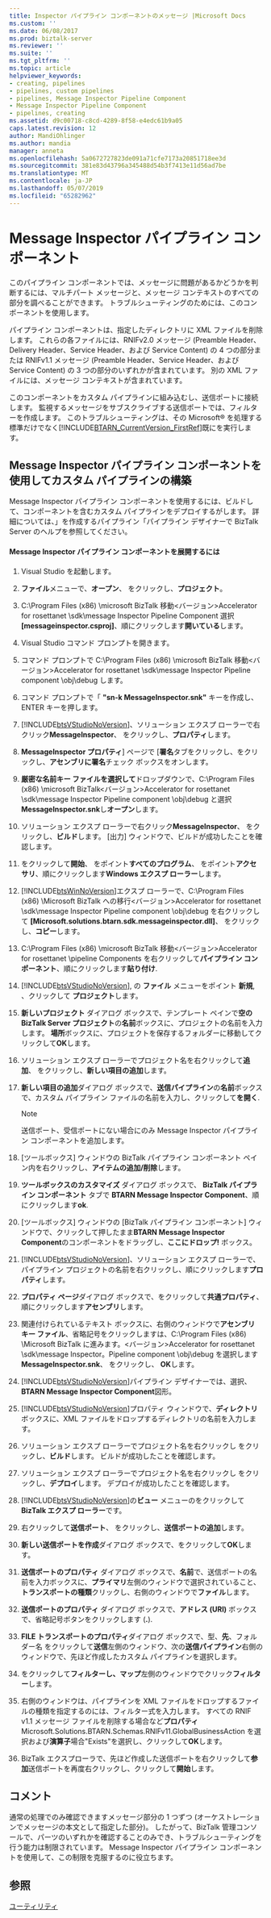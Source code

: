 ```yaml
---
title: Inspector パイプライン コンポーネントのメッセージ |Microsoft Docs
ms.custom: ''
ms.date: 06/08/2017
ms.prod: biztalk-server
ms.reviewer: ''
ms.suite: ''
ms.tgt_pltfrm: ''
ms.topic: article
helpviewer_keywords:
- creating, pipelines
- pipelines, custom pipelines
- pipelines, Message Inspector Pipeline Component
- Message Inspector Pipeline Component
- pipelines, creating
ms.assetid: d9c00718-c8cd-4289-8f58-e4edc61b9a05
caps.latest.revision: 12
author: MandiOhlinger
ms.author: mandia
manager: anneta
ms.openlocfilehash: 5a0672727823de091a71cfe7173a20851718ee3d
ms.sourcegitcommit: 381e83d43796a345488d54b3f7413e11d56ad7be
ms.translationtype: MT
ms.contentlocale: ja-JP
ms.lasthandoff: 05/07/2019
ms.locfileid: "65282962"
---
```

# <a name="message-inspector-pipeline-component"></a>Message Inspector パイプライン コンポーネント
このパイプライン コンポーネントでは、メッセージに問題があるかどうかを判断するには、マルチパート メッセージと、メッセージ コンテキストのすべての部分を調べることができます。 トラブルシューティングのためには、このコンポーネントを使用します。  
  
 パイプライン コンポーネントは、指定したディレクトリに XML ファイルを削除します。 これらの各ファイルには、RNIFv2.0 メッセージ (Preamble Header、Delivery Header、Service Header、および Service Content) の 4 つの部分または RNIFv1.1 メッセージ (Preamble Header、Service Header、および Service Content) の 3 つの部分のいずれかが含まれています。 別の XML ファイルには、メッセージ コンテキストが含まれています。  
  
 このコンポーネントをカスタム パイプラインに組み込むし、送信ポートに接続します。 監視するメッセージをサブスクライブする送信ポートでは、フィルターを作成します。 このトラブルシューティングは、その Microsoft® を処理する標準だけでなく[!INCLUDE[BTARN_CurrentVersion_FirstRef](../../includes/btarn-currentversion-firstref-md.md)]既にを実行します。  
  
## <a name="building-a-custom-pipeline-using-the-message-inspector-pipeline-component"></a>Message Inspector パイプライン コンポーネントを使用してカスタム パイプラインの構築  
 Message Inspector パイプライン コンポーネントを使用するには、ビルドして、コンポーネントを含むカスタム パイプラインをデプロイするがします。 詳細については、」を作成するパイプライン「パイプライン デザイナーで BizTalk Server のヘルプを参照してください。  
  
#### <a name="to-deploy-the-message-inspector-pipeline-component"></a>Message Inspector パイプライン コンポーネントを展開するには  
  
1. Visual Studio を起動します。  
  
2. **ファイル**メニューで、**オープン**、 をクリックし、**プロジェクト**。  
  
3. C:\Program Files (x86) \microsoft BizTalk 移動\<バージョン\>Accelerator for rosettanet \sdk\message Inspector Pipeline Component 選択 **[messageinspector.csproj]**、順にクリックします**開いている**します。  
  
4. Visual Studio コマンド プロンプトを開きます。  
  
5. コマンド プロンプトで C:\Program Files (x86) \microsoft BizTalk 移動\<バージョン\>Accelerator for rosettanet \sdk\message Inspector Pipeline component \obj\debug します。  
  
6. コマンド プロンプトで「 **"sn-k MessageInspector.snk"** キーを作成し、ENTER キーを押します。  
  
7. [!INCLUDE[btsVStudioNoVersion](../../includes/btsvstudionoversion-md.md)]、ソリューション エクスプ ローラーで右クリック**MessageInspector**、 をクリックし、**プロパティ**します。  
  
8. **MessageInspector プロパティ**] ページで [**署名**タブをクリックし、をクリックし、**アセンブリに署名**チェック ボックスをオンします。  
  
9. **厳密な名前キー ファイルを選択して**ドロップダウンで、C:\Program Files (x86) \microsoft BizTalk\<バージョン\>Accelerator for rosettanet \sdk\message Inspector Pipeline component \obj\debug と選択**MessageInspector.snk**し**オープン**します。  
  
10. ソリューション エクスプ ローラーで右クリック**MessageInspector**、 をクリックし、**ビルド**します。 [出力] ウィンドウで、ビルドが成功したことを確認します。  
  
11. をクリックして**開始**、 をポイント**すべてのプログラム**、 をポイント**アクセサリ**、順にクリックします**Windows エクスプ ローラー**します。  
  
12. [!INCLUDE[btsWinNoVersion](../../includes/btswinnoversion-md.md)]エクスプ ローラーで、C:\Program Files (x86) \Microsoft BizTalk への移行\<バージョン\>Accelerator for rosettanet \sdk\message Inspector Pipeline component \obj\debug を右クリックして **[Microsoft.solutions.btarn.sdk.messageinspector.dll]**、 をクリックし、**コピー**します。  
  
13. C:\Program Files (x86) \microsoft BizTalk 移動\<バージョン\>Accelerator for rosettanet \pipeline Components を右クリックして**パイプライン コンポーネント**、順にクリックします**貼り付け**.  
  
14. [!INCLUDE[btsVStudioNoVersion](../../includes/btsvstudionoversion-md.md)], の **ファイル** メニューをポイント **新規**, 、クリックして **プロジェクト**します。  
  
15. **新しいプロジェクト** ダイアログ ボックスで、テンプレート ペインで**空の BizTalk Server プロジェクト**の**名前**ボックスに、プロジェクトの名前を入力します。 **場所**ボックスに、プロジェクトを保存するフォルダーに移動してクリックして**OK**します。  
  
16. ソリューション エクスプ ローラーでプロジェクト名を右クリックして**追加**、 をクリックし、**新しい項目の追加**します。  
  
17. **新しい項目の追加**ダイアログ ボックスで、**送信パイプライン**の**名前**ボックスで、カスタム パイプライン ファイルの名前を入力し、クリックして**を開く**.  
  
    > [!NOTE]
    >  送信ポート、受信ポートにない場合にのみ Message Inspector パイプライン コンポーネントを追加します。  
  
18. [ツールボックス] ウィンドウの BizTalk パイプライン コンポーネント ペイン内を右クリックし、**アイテムの追加/削除**します。  
  
19. **ツールボックスのカスタマイズ** ダイアログ ボックスで、 **BizTalk パイプライン コンポーネント** タブで  **BTARN Message Inspector Component**、順にクリックします**ok**.  
  
20. [ツールボックス] ウィンドウの [BizTalk パイプライン コンポーネント] ウィンドウで、クリックして押したまま**BTARN Message Inspector Component**のコンポーネントをドラッグし、**ここにドロップ!** ボックス。  
  
21. [!INCLUDE[btsVStudioNoVersion](../../includes/btsvstudionoversion-md.md)]、ソリューション エクスプ ローラーで、パイプライン プロジェクトの名前を右クリックし、順にクリックします**プロパティ**します。  
  
22. **プロパティ ページ**ダイアログ ボックスで、をクリックして**共通プロパティ**、順にクリックします**アセンブリ**します。  
  
23. 関連付けられているテキスト ボックスに、右側のウィンドウで**アセンブリ キー ファイル**、省略記号をクリックしますは、C:\Program Files (x86) \Microsoft BizTalk に進みます。\<バージョン\>Accelerator for rosettanet \sdk\message Inspector。Pipeline component \obj\debug を選択します**MessageInspector.snk**、 をクリックし、 **OK**します。  
  
24. [!INCLUDE[btsVStudioNoVersion](../../includes/btsvstudionoversion-md.md)]パイプライン デザイナーでは、選択、 **BTARN Message Inspector Component**図形。  
  
25. [!INCLUDE[btsVStudioNoVersion](../../includes/btsvstudionoversion-md.md)]プロパティ ウィンドウで、**ディレクトリ**ボックスに、XML ファイルをドロップするディレクトリの名前を入力します。  
  
26. ソリューション エクスプ ローラーでプロジェクト名を右クリックし をクリックし、**ビルド**します。 ビルドが成功したことを確認します。  
  
27. ソリューション エクスプ ローラーでプロジェクト名を右クリックし をクリックし、**デプロイ**します。 デプロイが成功したことを確認します。  
  
28. [!INCLUDE[btsVStudioNoVersion](../../includes/btsvstudionoversion-md.md)]の**ビュー** メニューのをクリックして**BizTalk エクスプ ローラー**です。  
  
29. 右クリックして**送信ポート**、 をクリックし、**送信ポートの追加**します。  
  
30. **新しい送信ポートを作成**ダイアログ ボックスで、をクリックして**OK**します。  
  
31. **送信ポートのプロパティ** ダイアログ ボックスで、**名前**で、送信ポートの名前を入力ボックスに、**プライマリ**左側のウィンドウで選択されていること、**トランスポートの種類**クリックし、右側のウィンドウで**ファイル**します。  
  
32. **送信ポートのプロパティ** ダイアログ ボックスで、**アドレス (URI)** ボックスで、省略記号ボタンをクリックします (**.**).  
  
33. **FILE トランスポートのプロパティ**ダイアログ ボックスで、型、**先**、フォルダー名 をクリックして**送信**左側のウィンドウ、次の**送信パイプライン**右側のウィンドウで、先ほど作成したカスタム パイプラインを選択します。  
  
34. をクリックして**フィルターし、マップ**左側のウィンドウでクリック**フィルター**します。  
  
35. 右側のウィンドウは、パイプラインを XML ファイルをドロップするファイルの種類を指定するのには、フィルター式を入力します。 すべての RNIF v1.1 メッセージ ファイルを削除する場合など**プロパティ**Microsoft.Solutions.BTARN.Schemas.RNIFv11.GlobalBusinessAction を選択および**演算子**場合"Exists"を選択し、クリックして**OK**します。  
  
36. BizTalk エクスプローラで、先ほど作成した送信ポートを右クリックして**参加**送信ポートを再度右クリックし、クリックして**開始**します。  
  
## <a name="remarks"></a>コメント  
 通常の処理でのみ確認できますメッセージ部分の 1 つずつ (オーケストレーションでメッセージの本文として指定した部分)。 したがって、BizTalk 管理コンソールで、パーツのいずれかを確認することのみでき、トラブルシューティングを行う能力は制限されています。 Message Inspector パイプライン コンポーネントを使用して、この制限を克服するのに役立ちます。  
  
## <a name="see-also"></a>参照  
 [ユーティリティ](../../adapters-and-accelerators/accelerator-rosettanet/utilities1.md)
